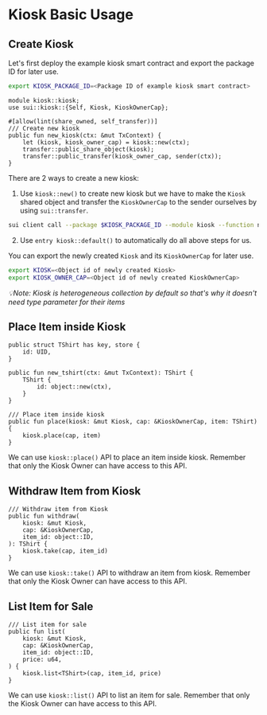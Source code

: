 # Kiosk Basic Usage

## Create Kiosk

Let's first deploy the example kiosk smart contract and export the package ID for later use.

```bash
export KIOSK_PACKAGE_ID=<Package ID of example kiosk smart contract>
```

```move
module kiosk::kiosk;
use sui::kiosk::{Self, Kiosk, KioskOwnerCap};

#[allow(lint(share_owned, self_transfer))]
/// Create new kiosk
public fun new_kiosk(ctx: &mut TxContext) {
    let (kiosk, kiosk_owner_cap) = kiosk::new(ctx);
    transfer::public_share_object(kiosk);
    transfer::public_transfer(kiosk_owner_cap, sender(ctx));
}
```

There are 2 ways to create a new kiosk:

1. Use `kiosk::new()` to create new kiosk but we have to make the `Kiosk` shared object and transfer the `KioskOwnerCap` to the sender ourselves by using `sui::transfer`.

```bash
sui client call --package $KIOSK_PACKAGE_ID --module kiosk --function new_kiosk
```

2. Use `entry kiosk::default()` to automatically do all above steps for us.

You can export the newly created `Kiosk` and its `KioskOwnerCap` for later use.

```bash
export KIOSK=<Object id of newly created Kiosk>
export KIOSK_OWNER_CAP=<Object id of newly created KioskOwnerCap>
```

_💡Note: Kiosk is heterogeneous collection by default so that's why it doesn't need type parameter for their items_

## Place Item inside Kiosk

```move
public struct TShirt has key, store {
    id: UID,
}

public fun new_tshirt(ctx: &mut TxContext): TShirt {
    TShirt {
        id: object::new(ctx),
    }
}

/// Place item inside kiosk
public fun place(kiosk: &mut Kiosk, cap: &KioskOwnerCap, item: TShirt) {
    kiosk.place(cap, item)
}
```

We can use `kiosk::place()` API to place an item inside kiosk. Remember that only the Kiosk Owner can have access to this API.

## Withdraw Item from Kiosk

```move
/// Withdraw item from Kiosk
public fun withdraw(
    kiosk: &mut Kiosk,
    cap: &KioskOwnerCap,
    item_id: object::ID,
): TShirt {
    kiosk.take(cap, item_id)
}
```

We can use `kiosk::take()` API to withdraw an item from kiosk. Remember that only the Kiosk Owner can have access to this API.

## List Item for Sale

```move
/// List item for sale
public fun list(
    kiosk: &mut Kiosk,
    cap: &KioskOwnerCap,
    item_id: object::ID,
    price: u64,
) {
    kiosk.list<TShirt>(cap, item_id, price)
}
```

We can use `kiosk::list()` API to list an item for sale. Remember that only the Kiosk Owner can have access to this API.
